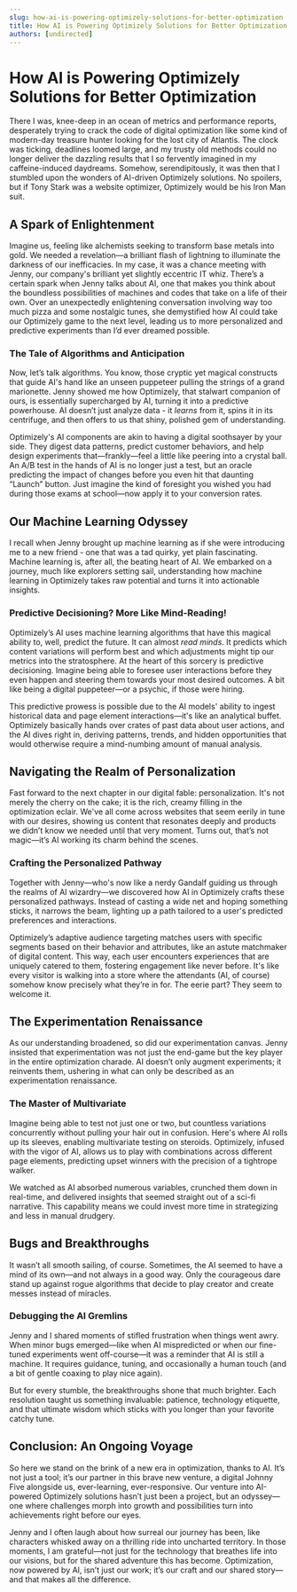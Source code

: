```yaml
---
slug: how-ai-is-powering-optimizely-solutions-for-better-optimization
title: How AI is Powering Optimizely Solutions for Better Optimization
authors: [undirected]
---
```



# How AI is Powering Optimizely Solutions for Better Optimization

There I was, knee-deep in an ocean of metrics and performance reports, desperately trying to crack the code of digital optimization like some kind of modern-day treasure hunter looking for the lost city of Atlantis. The clock was ticking, deadlines loomed large, and my trusty old methods could no longer deliver the dazzling results that I so fervently imagined in my caffeine-induced daydreams. Somehow, serendipitously, it was then that I stumbled upon the wonders of AI-driven Optimizely solutions. No spoilers, but if Tony Stark was a website optimizer, Optimizely would be his Iron Man suit.

## A Spark of Enlightenment

Imagine us, feeling like alchemists seeking to transform base metals into gold. We needed a revelation—a brilliant flash of lightning to illuminate the darkness of our inefficacies. In my case, it was a chance meeting with Jenny, our company's brilliant yet slightly eccentric IT whiz. There’s a certain spark when Jenny talks about AI, one that makes you think about the boundless possibilities of machines and codes that take on a life of their own. Over an unexpectedly enlightening conversation involving way too much pizza and some nostalgic tunes, she demystified how AI could take our Optimizely game to the next level, leading us to more personalized and predictive experiments than I’d ever dreamed possible.

### The Tale of Algorithms and Anticipation

Now, let’s talk algorithms. You know, those cryptic yet magical constructs that guide AI's hand like an unseen puppeteer pulling the strings of a grand marionette. Jenny showed me how Optimizely, that stalwart companion of ours, is essentially supercharged by AI, turning it into a predictive powerhouse. AI doesn’t just analyze data - it *learns* from it, spins it in its centrifuge, and then offers to us that shiny, polished gem of understanding.

Optimizely's AI components are akin to having a digital soothsayer by your side. They digest data patterns, predict customer behaviors, and help design experiments that—frankly—feel a little like peering into a crystal ball. An A/B test in the hands of AI is no longer just a test, but an oracle predicting the impact of changes before you even hit that daunting “Launch” button. Just imagine the kind of foresight you wished you had during those exams at school—now apply it to your conversion rates.

## Our Machine Learning Odyssey

I recall when Jenny brought up machine learning as if she were introducing me to a new friend - one that was a tad quirky, yet plain fascinating. Machine learning is, after all, the beating heart of AI. We embarked on a journey, much like explorers setting sail, understanding how machine learning in Optimizely takes raw potential and turns it into actionable insights.

### Predictive Decisioning? More Like Mind-Reading!

Optimizely’s AI uses machine learning algorithms that have this magical ability to, well, predict the future. It can almost *read minds*. It predicts which content variations will perform best and which adjustments might tip our metrics into the stratosphere. At the heart of this sorcery is predictive decisioning. Imagine being able to foresee user interactions before they even happen and steering them towards your most desired outcomes. A bit like being a digital puppeteer—or a psychic, if those were hiring.

This predictive prowess is possible due to the AI models' ability to ingest historical data and page element interactions—it's like an analytical buffet. Optimizely basically hands over crates of past data about user actions, and the AI dives right in, deriving patterns, trends, and hidden opportunities that would otherwise require a mind-numbing amount of manual analysis.

## Navigating the Realm of Personalization

Fast forward to the next chapter in our digital fable: personalization. It's not merely the cherry on the cake; it is the rich, creamy filling in the optimization eclair. We've all come across websites that seem eerily in tune with our desires, showing us content that resonates deeply and products we didn’t know we needed until that very moment. Turns out, that’s not magic—it’s AI working its charm behind the scenes.

### Crafting the Personalized Pathway

Together with Jenny—who's now like a nerdy Gandalf guiding us through the realms of AI wizardry—we discovered how AI in Optimizely crafts these personalized pathways. Instead of casting a wide net and hoping something sticks, it narrows the beam, lighting up a path tailored to a user's predicted preferences and interactions.

Optimizely’s adaptive audience targeting matches users with specific segments based on their behavior and attributes, like an astute matchmaker of digital content. This way, each user encounters experiences that are uniquely catered to them, fostering engagement like never before. It's like every visitor is walking into a store where the attendants (AI, of course) somehow know precisely what they’re in for. The eerie part? They seem to welcome it.

## The Experimentation Renaissance

As our understanding broadened, so did our experimentation canvas. Jenny insisted that experimentation was not just the end-game but the key player in the entire optimization charade. AI doesn’t only augment experiments; it reinvents them, ushering in what can only be described as an experimentation renaissance.

### The Master of Multivariate

Imagine being able to test not just one or two, but countless variations concurrently without pulling your hair out in confusion. Here's where AI rolls up its sleeves, enabling multivariate testing on steroids. Optimizely, infused with the vigor of AI, allows us to play with combinations across different page elements, predicting upset winners with the precision of a tightrope walker. 

We watched as AI absorbed numerous variables, crunched them down in real-time, and delivered insights that seemed straight out of a sci-fi narrative. This capability means we could invest more time in strategizing and less in manual drudgery. 

## Bugs and Breakthroughs

It wasn’t all smooth sailing, of course. Sometimes, the AI seemed to have a mind of its own—and not always in a good way. Only the courageous dare stand up against rogue algorithms that decide to play creator and create messes instead of miracles.

### Debugging the AI Gremlins

Jenny and I shared moments of stifled frustration when things went awry. When minor bugs emerged—like when AI mispredicted or when our fine-tuned experiments went off-course—it was a reminder that AI is still a machine. It requires guidance, tuning, and occasionally a human touch (and a bit of gentle coaxing to play nice again).

But for every stumble, the breakthroughs shone that much brighter. Each resolution taught us something invaluable: patience, technology etiquette, and that ultimate wisdom which sticks with you longer than your favorite catchy tune. 

## Conclusion: An Ongoing Voyage

So here we stand on the brink of a new era in optimization, thanks to AI. It’s not just a tool; it’s our partner in this brave new venture, a digital Johnny Five alongside us, ever-learning, ever-responsive. Our venture into AI-powered Optimizely solutions hasn’t just been a project, but an odyssey—one where challenges morph into growth and possibilities turn into achievements right before our eyes.

Jenny and I often laugh about how surreal our journey has been, like characters whisked away on a thrilling ride into uncharted territory. In those moments, I am grateful—not just for the technology that breathes life into our visions, but for the shared adventure this has become. Optimization, now powered by AI, isn’t just our work; it’s our craft and our shared story—and that makes all the difference.